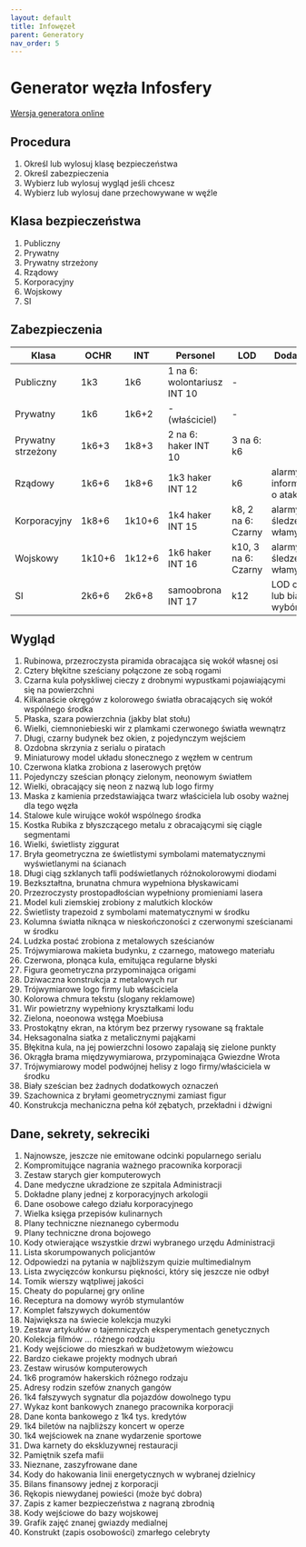 ```yaml
---
layout: default
title: Infowęzeł
parent: Generatory
nav_order: 5
---
```


# Generator węzła Infosfery

[Wersja generatora online](https://oswida.github.io/cyber/app/dist/#/node)

## Procedura

1. Określ lub wylosuj klasę bezpieczeństwa
2. Określ zabezpieczenia
3. Wybierz lub wylosuj wygląd jeśli chcesz
4. Wybierz lub wylosuj dane przechowywane w węźle

## Klasa bezpieczeństwa

1. Publiczny
2. Prywatny
3. Prywatny strzeżony
4. Rządowy
5. Korporacyjny
6. Wojskowy
7. SI

## Zabezpieczenia

| Klasa              | OCHR   | INT    | Personel                    | LOD                 | Dodatkowe                      |
| ------------------ | ------ | ------ | --------------------------- | ------------------- | ------------------------------ |
| Publiczny          | 1k3    | 1k6    | 1 na 6: wolontariusz INT 10 | -                   |                                |
| Prywatny           | 1k6    | 1k6+2  | -  (właściciel)             | -                   |                                |
| Prywatny strzeżony | 1k6+3  | 1k8+3  | 2 na 6:  haker INT 10       | 3 na 6: k6          |                                |
| Rządowy            | 1k6+6  | 1k8+6  | 1k3  haker INT 12           | k6                  | alarmy informujące o ataku     |
| Korporacyjny       | 1k8+6  | 1k10+6 | 1k4  haker INT 15           | k8, 2 na 6: Czarny  | alarmy, śledzenie włamywacza   |
| Wojskowy           | 1k10+6 | 1k12+6 | 1k6  haker INT 16           | k10, 3 na 6: Czarny | alarmy, śledzenie włamywacza   |
| SI                 | 2k6+6  | 2k6+8  | samoobrona INT 17           | k12                 | LOD czarny lub biały, wybór SI |

## Wygląd

1. Rubinowa, przezroczysta piramida obracająca się wokół własnej osi
2. Cztery błękitne sześciany połączone ze sobą rogami
3. Czarna kula połyskliwej cieczy z drobnymi wypustkami pojawiającymi się na powierzchni
4. Kilkanaście okręgów z kolorowego światła obracających się wokół wspólnego środka
5. Płaska, szara powierzchnia (jakby blat stołu)
6. Wielki, ciemnoniebieski wir z plamkami czerwonego światła wewnątrz
7. Długi, czarny budynek bez okien, z pojedynczym wejściem
8. Ozdobna skrzynia z serialu o piratach
9. Miniaturowy model układu słonecznego z węzłem w centrum
10. Czerwona klatka zrobiona z laserowych prętów
11. Pojedynczy sześcian płonący zielonym, neonowym światłem
12. Wielki, obracający się neon z nazwą lub logo firmy
13. Maska z kamienia przedstawiająca twarz właściciela lub osoby ważnej dla tego węzła
14. Stalowe kule wirujące wokół wspólnego środka
15. Kostka Rubika z błyszczącego metalu z obracającymi się ciągle segmentami
16. Wielki, świetlisty ziggurat
17. Bryła geometryczna ze świetlistymi symbolami matematycznymi wyświetlanymi na ścianach
18. Długi ciąg szklanych tafli podświetlanych różnokolorowymi diodami
19. Bezkształtna, brunatna chmura wypełniona błyskawicami
20. Przezroczysty prostopadłościan wypełniony promieniami lasera
21. Model kuli ziemskiej zrobiony z malutkich klocków
22. Świetlisty trapezoid z symbolami matematycznymi w środku
23. Kolumna światła niknąca w nieskończoności z czerwonymi sześcianami w środku
24. Ludzka postać zrobiona z metalowych sześcianów
25. Trójwymiarowa makieta budynku, z czarnego, matowego materiału
26. Czerwona, płonąca kula, emitująca regularne błyski
27. Figura geometryczna przypominająca origami
28. Dziwaczna konstrukcja z metalowych rur
29. Trójwymiarowe logo firmy lub właściciela
30. Kolorowa chmura tekstu (slogany reklamowe)
31. Wir powietrzny wypełniony kryształkami lodu
32. Zielona, noeonowa wstęga Moebiusa
33. Prostokątny ekran, na którym bez przerwy rysowane są fraktale
34. Heksagonalna siatka z metalicznymi pająkami 
35. Błękitna kula, na jej powierzchni losowo zapalają się zielone punkty
36. Okrągła brama międzywymiarowa, przypominająca Gwiezdne Wrota
37. Trójwymiarowy model podwójnej helisy z logo firmy/właściciela w środku
38. Biały sześcian bez żadnych dodatkowych oznaczeń
39. Szachownica z bryłami geometrycznymi zamiast figur
40. Konstrukcja mechaniczna pełna kół zębatych, przekładni i dźwigni

## Dane, sekrety, sekreciki

1. Najnowsze, jeszcze nie emitowane odcinki popularnego serialu
2. Kompromitujące nagrania ważnego pracownika korporacji
3. Zestaw starych gier komputerowych
4. Dane medyczne ukradzione ze szpitala Administracji
5. Dokładne plany jednej z korporacyjnych arkologii
6. Dane osobowe całego działu korporacyjnego
7. Wielka księga przepisów kulinarnych
8. Plany techniczne nieznanego cybermodu
9. Plany techniczne drona bojowego
10. Kody otwierające wszystkie drzwi wybranego urzędu Administracji
11. Lista skorumpowanych policjantów
12. Odpowiedzi na pytania w najbliższym quizie multimedialnym
13. Lista zwycięzców konkursu piękności, który się jeszcze nie odbył
14. Tomik wierszy wątpliwej jakości
15. Cheaty do popularnej gry online
16. Receptura na domowy wyrób stymulantów
17. Komplet fałszywych dokumentów
18. Największa na świecie kolekcja muzyki
19. Zestaw artykułów o tajemniczych eksperymentach genetycznych
20. Kolekcja filmów ... różnego rodzaju
21. Kody wejściowe do mieszkań w budżetowym wieżowcu
22. Bardzo ciekawe projekty modnych ubrań
23. Zestaw wirusów komputerowych
24. 1k6 programów hakerskich różnego rodzaju
25. Adresy rodzin szefów znanych gangów
26. 1k4 fałszywych sygnatur dla pojazdów dowolnego typu
27. Wykaz kont bankowych znanego pracownika korporacji
28. Dane konta bankowego z 1k4 tys. kredytów
29. 1k4 biletów na najbliższy koncert w operze
30. 1k4 wejściowek na znane wydarzenie sportowe
31. Dwa karnety do ekskluzywnej restauracji
32. Pamiętnik szefa mafii
33. Nieznane, zaszyfrowane dane
34. Kody do hakowania linii energetycznych w wybranej dzielnicy
35. Bilans finansowy jednej z korporacji
36. Rękopis niewydanej powieści (może być dobra)
37. Zapis z kamer bezpieczeństwa z nagraną zbrodnią
38. Kody wejściowe do bazy wojskowej
39. Grafik zajęć znanej gwiazdy medialnej
40. Konstrukt (zapis osobowości) zmarłego celebryty 
